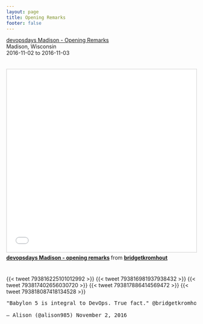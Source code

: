 ```yaml
---
layout: page
title: Opening Remarks
footer: false
---
```


<div class="views-field views-field-nothing">        <span class="field-content views-field-field-details"><a href="https://www.devopsdays.org/events/2016-madison/program/bridget-kromhout/">devopsdays Madison - Opening Remarks</a><br>Madison, Wisconsin<br><span class="date-display-start">2016-11-02</span> to <span class="date-display-end">2016-11-03</span></span></div>
<br>
<br>
<iframe src="//www.slideshare.net/slideshow/embed_code/key/H6IeSYveATHCc7" width="595" height="485" frameborder="0" marginwidth="0" marginheight="0" scrolling="no" style="border:1px solid #CCC; border-width:1px; margin-bottom:5px; max-width: 100%;" allowfullscreen> </iframe> <div style="margin-bottom:5px"> <strong> <a href="//www.slideshare.net/bridgetkromhout/devopsdays-madison-opening-remarks" title="devopsdays Madison - opening remarks" target="_blank">devopsdays Madison - opening remarks</a> </strong> from <strong><a target="_blank" href="//www.slideshare.net/bridgetkromhout">bridgetkromhout</a></strong> </div>

<br>
<br>
{{< tweet 793816225101012992 >}}
{{< tweet 793816981937938432 >}}
{{< tweet 793817402656030720 >}}
{{< tweet 793817886414569472 >}}
{{< tweet 793818087418134528 >}}

<pre>"Babylon 5 is integral to DevOps. True fact." @bridgetkromhout #devopsdays

— Alison (@alison985) November 2, 2016
</pre>
